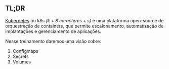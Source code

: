 ## TL;DR

[Kubernetes](https://kubernetes.io/) ou k8s *(k + 8 caracteres + s)* é uma plataforma open-source de orquestração de containers, que permite escalonamento, automatização de implantações e gerenciamento de aplicações.

Nesse treinamento daremos uma visão sobre:

1. Configmaps
2. Secrets
3. Volumes
